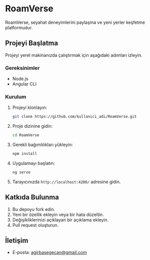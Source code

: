 # RoamVerse

RoamVerse, seyahat deneyimlerini paylaşma ve yeni yerler keşfetme platformudur.

## Projeyi Başlatma

Projeyi yerel makinanızda çalıştırmak için aşağıdaki adımları izleyin.

### Gereksinimler

- Node.js
- Angular CLI

### Kurulum

1. Projeyi klonlayın:

    ```bash
    git clone https://github.com/kullanici_adi/RoamVerse.git
    ```

2. Proje dizinine gidin:

    ```bash
    cd RoamVerse
    ```

3. Gerekli bağımlılıkları yükleyin:

    ```bash
    npm install
    ```

4. Uygulamayı başlatın:

    ```bash
    ng serve
    ```

5. Tarayıcınızda `http://localhost:4200/` adresine gidin.

## Katkıda Bulunma

1. Bu depoyu fork edin.
2. Yeni bir özellik ekleyin veya bir hata düzeltin.
3. Değişikliklerinizi açıklayan bir açıklama ekleyin.
4. Pull request oluşturun.

## İletişim

- E-posta: agirbasegecan@gmail.com
